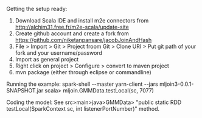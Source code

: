 
Getting the setup ready:
1. Download Scala IDE and install m2e connectors from http://alchim31.free.fr/m2e-scala/update-site
2. Create github account and create a fork from https://github.com/niketanpansare/jacobJoinAndHash
3. File > Import > Git > Project froom Git > Clone URI > Put git path of your fork and your username/password
4. Import as general project
5. Right click on project > Configure > convert to maven project
6. mvn package (either through eclipse or commandline)

Running the example:
spark-shell --master yarn-client --jars mljoin3-0.0.1-SNAPSHOT.jar
scala> mljoin.GMMData.testLocal(sc, 7077)

Coding the model:
See src>main>java>GMMData> "public static RDD<Output> testLocal(SparkContext sc, int listenerPortNumber)" method.